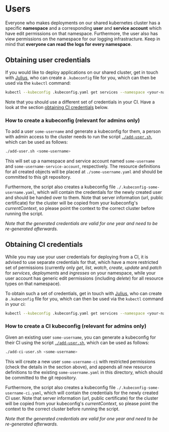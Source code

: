 # Users

Everyone who makes deployments on our shared kubernetes cluster has a specific **namespace** and a corresponding **user** and **service account** which have edit permissions on that namespace. Furthermore, the user also has view permissions on the namespace for our logging infrastracture. Keep in mind that **everyone can read the logs for every namespace**.

## Obtaining user credentials

If you would like to deploy applications on our shared cluster, get in touch with [Julius](https://github.com/juliuste), who can create a `.kubeconfig` file for you, which can then be used via the `kubectl` command:

```bash
kubectl --kubeconfig .kubeconfig.yaml get services --namespace <your-namespace>
```

Note that you should use a different set of credentials in your CI. Have a look at the section [obtaining CI credentials](#obtaining-ci-credentials) below.

### How to create a kubeconfig (relevant for admins only)

To add a user `some-username` and generate a kubeconfig for them, a person with admin access to the cluster needs to run the script [`./add-user.sh`](./add-user.sh), which can be used as follows:

```bash
./add-user.sh <some-username>
```

This will set up a namespace and service account named `some-username` and `some-username-service-account`, respectively. The resource definitions for all created objects will be placed at `./some-username.yaml` and should be committed to this git repository.

Furthermore, the script also creates a kubeconfig file `./.kubeconfig-some-username.yaml`, which will contain the credentials for the newly created user and should be handed over to them. Note that server information (url, public certificate) for the cluster will be copied from your kubeconfig's *currentContext*, so please point the context to the correct cluster before running the script.

*Note that the generated credentials are valid for one year and need to be re-generated afterwards.*

## Obtaining CI credentials

While you may use your user credentials for deploying from a CI, it is advised to use separate credentials for that, which have a more restricted set of permissions (currently only *get*, *list*, *watch*, *create*, *update* and *patch* for *services*, *deployments* and *ingresses* on your namespace, while your user account has generic edit permissions (including *delete*) for all resource types on that namespace).

To obtain such a set of credentials, get in touch with [Julius](https://github.com/juliuste), who can create a `.kubeconfig` file for you, which can then be used via the `kubectl` command in your ci:

```bash
kubectl --kubeconfig .kubeconfig.yaml get services --namespace <your-namespace>
```

### How to create a CI kubeconfig (relevant for admins only)

Given an existing user `some-username`, you can generate a kubeconfig for their CI using the script [`./add-user.sh`](./add-user.sh), which can be used as follows:

```bash
./add-ci-user.sh <some-username>
```

This will create a new user `some-username-ci` with restricted permissions (check the details in the section above), and appends all new resource definitions to the existing `some-username.yaml` in this directory, which should be committed to the git repository.

Furthermore, the script also creates a kubeconfig file `./.kubeconfig-some-username-ci.yaml`, which will contain the credentials for the newly created CI user. Note that server information (url, public certificate) for the cluster will be copied from your kubeconfig's *currentContext*, so please point the context to the correct cluster before running the script.

*Note that the generated credentials are valid for one year and need to be re-generated afterwards.*
